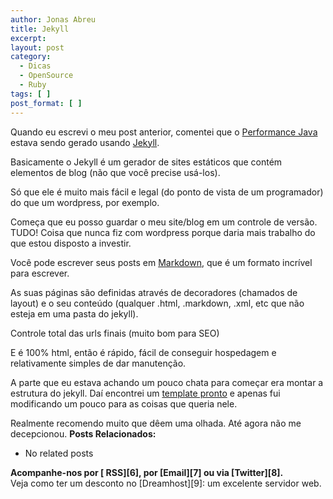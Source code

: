```yaml
---
author: Jonas Abreu
title: Jekyll
excerpt:
layout: post
category:
  - Dicas
  - OpenSource
  - Ruby
tags: [ ]
post_format: [ ]
---
```

Quando eu escrevi o meu post anterior, comentei que o [Performance Java][1] estava sendo gerado usando [Jekyll][2].

Basicamente o Jekyll é um gerador de sites estáticos que contém elementos de blog (não que você precise usá-los).

Só que ele é muito mais fácil e legal (do ponto de vista de um programador) do que um wordpress, por exemplo.

Começa que eu posso guardar o meu site/blog em um controle de versão. TUDO! Coisa que nunca fiz com wordpress porque daria mais trabalho do que estou disposto a investir.

Você pode escrever seus posts em [Markdown][3], que é um formato incrível para escrever.

As suas páginas são definidas através de decoradores (chamados de layout) e o seu conteúdo (qualquer .html, .markdown, .xml, etc que não esteja em uma pasta do jekyll).

Controle total das urls finais (muito bom para SEO)

E é 100% html, então é rápido, fácil de conseguir hospedagem e relativamente simples de dar manutenção.

A parte que eu estava achando um pouco chata para começar era montar a estrutura do jekyll. Daí encontrei um [template pronto][4] e apenas fui modificando um pouco para as coisas que queria nele.

Realmente recomendo muito que dêem uma olhada. Até agora não me decepcionou. 
**Posts Relacionados:** 
*   No related posts









**Acompanhe-nos por [ RSS][6], por [Email][7] ou via [Twitter][8].**  
Veja como ter um desconto no [Dreamhost][9]: um excelente servidor web.

 [1]: http://www.javaperformance.com.br
 [2]: https://github.com/mojombo/jekyll
 [3]: http://daringfireball.net/projects/markdown/syntax
 [4]: https://github.com/krisb/jekyll-template





